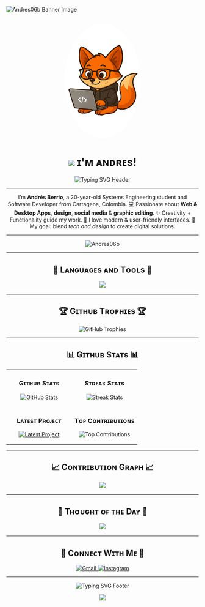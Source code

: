 <!-- Banner -->
![Andres06b Banner Image](https://github.com/Andres06b/Andres06b/blob/main/banner.png)

<!-- Imagen de perfil -->
<div align="center">
  <img 
    src="https://github.com/Andres06B/Img-repo/blob/main/9522f5da-0496-407c-afc4-602eed5bec1b.png?raw=true" 
    width="200" 
    style="border-radius: 50%; margin-top: 15px;" 
    alt="Andres Profile Image"
  >
</div>

<!-- Header con animación -->
<h1 align="center">
  <img 
    src="https://emojis.slackmojis.com/emojis/images/1531849430/4246/blob-sunglasses.gif?1531849430" 
    width="30"
  />  
  ɪ'ᴍ ᴀɴᴅʀᴇs!
</h1>

<p align="center">
  <img 
    src="https://readme-typing-svg.demolab.com?font=Fira+Code&weight=600&size=22&duration=4000&pause=1000&color=00C8FF&center=true&vCenter=true&width=700&lines=Software+Developer+💻;Systems+Engineering+Student+🎓;Lover+of+Web+%26+Desktop+Apps+🚀;Design+%26+Social+Media+🎨;Graphic+Editing+%26+Creativity+🔥" 
    alt="Typing SVG Header" 
  />
</p>

---

<!-- Intro -->
<p align="center">
  I’m <strong>Andrés Berrio</strong>, a 20-year-old Systems Engineering student and Software Developer from Cartagena, Colombia.  
  💻 Passionate about <b>Web & Desktop Apps</b>, <b>design</b>, <b>social media</b> & <b>graphic editing</b>.  
  ✨ Creativity + Functionality guide my work.  
  🎨 I love modern & user-friendly interfaces.  
  🚀 My goal: blend <i>tech and design</i> to create digital solutions.  
</p>

---

<!-- Profile Count Badge -->
<p align="center">
  <img 
    src="https://komarev.com/ghpvc/?username=Andres06b&label=Profile%20views&color=00c8ff&style=for-the-badge&logo=star" 
    alt="Andres06b" 
  />
</p>

---

<!-- Languages and Tools Section -->
<h2 align="center">🚀 Lᴀɴɢᴜᴀɢᴇs ᴀɴᴅ Tᴏᴏʟs 🚀</h2> 

<p align="center">
  <img 
    width="500px" 
    src="https://skillicons.dev/icons?i=html,css,js,ts,angular,bootstrap,nodejs,mysql,mongodb,java,python,git,github,postman,canva,powerbi,vscode,linux&perline=10" 
  />
</p>

---

<!-- Trophies Section -->
<h2 align="center">🏆 Gɪᴛʜᴜʙ Tʀᴏᴘʜɪᴇs 🏆</h2>

<p align="center">
  <img 
    src="https://github-profile-trophy.vercel.app/?username=Andres06b&row=2&column=6&margin-w=20&margin-h=20&theme=radical" 
    alt="GitHub Trophies" 
  />
</p>

---

<!-- Github stats Table -->
<h2 align="center">📊 Gɪᴛʜᴜʙ Sᴛᴀᴛs 📊</h2>

<table width="100%">
  <tr>
    <td width="50%">
      <h3 align="center"><strong>Gɪᴛʜᴜʙ Sᴛᴀᴛs</strong></h3>
      <p align="center">
        <img 
          src="https://github-readme-stats.vercel.app/api?username=Andres06b&count_private=true&show_icons=true&theme=nightowl" 
          alt="GitHub Stats" 
        />
      </p>
    </td>
    <td width="50%">
      <h3 align="center"><strong>Sᴛʀᴇᴀᴋ Sᴛᴀᴛs</strong></h3>
      <p align="center">
        <img 
          src="https://streak-stats.demolab.com?user=Andres06b&theme=nightowl" 
          alt="Streak Stats" 
        />
      </p>
    </td>
  </tr>
  <tr>
    <td width="50%">
      <h3 align="center"><strong>Lᴀᴛᴇsᴛ Pʀᴏᴊᴇᴄᴛ</strong></h3>
      <p align="center">
        <a href="https://github.com/Andres06b/BlocPersonal">
          <img 
            width="470" 
            src="https://github-readme-stats.vercel.app/api/pin/?username=Andres06b&repo=BlocPersonal&theme=nightowl&show_owner=true" 
            alt="Latest Project" 
          />
        </a>
      </p>
    </td>
    <td width="50%">
      <h3 align="center"><strong>Tᴏᴘ Cᴏɴᴛʀɪʙᴜᴛɪᴏɴs</strong></h3>
      <p align="center">
        <img 
          src="https://github-contributor-stats.vercel.app/api?username=Andres06b&limit=3&theme=nightowl&show_owner=true&combine_all_yearly_contributions=true" 
          alt="Top Contributions" 
        />
      </p>
    </td>
  </tr>
</table>

---

<!-- Contribution Graph -->
<h2 align="center">📈 Cᴏɴᴛʀɪʙᴜᴛɪᴏɴ Gʀᴀᴘʜ 📈</h2>

<div align="center">
  <img 
    src="https://github-readme-activity-graph.vercel.app/graph?username=Andres06b&bg_color=011627&color=79d3c3&line=c792ea&point=ffeb95&area=true&hide_border=false" 
  />
</div>

---

<!-- Dynamic Quote -->
<h2 align="center">🌟 Tʜᴏᴜɢʜᴛ ᴏғ ᴛʜᴇ Dᴀʏ 🌟</h2>

<p align="center">
  <img src="https://quotes-github-readme.vercel.app/api?type=horizontal&theme=radical" />
</p>

---

<!-- Contact Section -->
<h2 align="center">🤝 Cᴏɴɴᴇᴄᴛ Wɪᴛʜ Mᴇ 🤝</h2>

<div align="center">
  <a href="mailto:andresfberrio06@gmail.com" target="_blank">
    <img 
      src="https://img.shields.io/badge/Gmail-D14836?style=for-the-badge&logo=gmail&logoColor=white" 
      alt="Gmail" 
    />
  </a>

  <a href="https://www.instagram.com/af06_berrio" target="_blank">
    <img 
      src="https://img.shields.io/badge/Instagram-E4405F?style=for-the-badge&logo=instagram&logoColor=white" 
      alt="Instagram" 
    />
  </a>
</div>

---

<!-- Footer renovado -->
<p align="center">
  <img 
    src="https://readme-typing-svg.demolab.com?font=Fira+Code&weight=600&size=22&duration=4000&pause=1000&color=8A2BE2&center=true&vCenter=true&width=600&lines=Thanks+for+visiting!+✨;Keep+coding,+keep+creating!+🚀;Let's+build+something+amazing+🔥" 
    alt="Typing SVG Footer" 
  />
</p>

<p align="center">
  <img 
    src="https://capsule-render.vercel.app/api?type=waving&color=0:00C8FF,100:8A2BE2&height=120&section=footer&animation=twinkling"
  />
</p>
